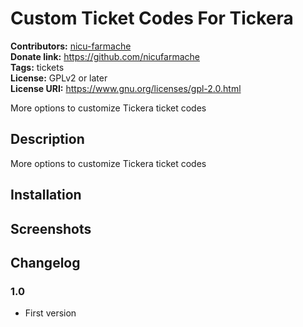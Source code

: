 # Custom Ticket Codes For Tickera #
**Contributors:** [nicu-farmache](https://profiles.wordpress.org/nicu-farmache/)  
**Donate link:** https://github.com/nicufarmache  
**Tags:** tickets  
**License:** GPLv2 or later  
**License URI:** https://www.gnu.org/licenses/gpl-2.0.html  

More options to customize Tickera ticket codes 

## Description ##

More options to customize Tickera ticket codes 


## Installation ##


## Screenshots ##


## Changelog ##

### 1.0 ###
* First version


